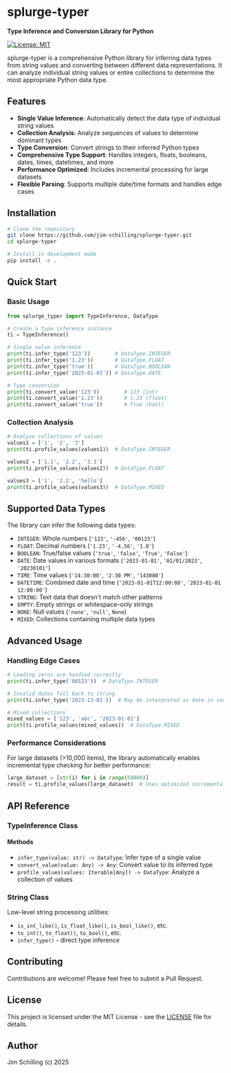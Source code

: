 # splurge-typer

**Type Inference and Conversion Library for Python**

[![License: MIT](https://img.shields.io/badge/License-MIT-yellow.svg)](https://opensource.org/licenses/MIT)

splurge-typer is a comprehensive Python library for inferring data types from string values and converting between different data representations. It can analyze individual string values or entire collections to determine the most appropriate Python data type.

## Features

- **Single Value Inference**: Automatically detect the data type of individual string values
- **Collection Analysis**: Analyze sequences of values to determine dominant types
- **Type Conversion**: Convert strings to their inferred Python types
- **Comprehensive Type Support**: Handles integers, floats, booleans, dates, times, datetimes, and more
- **Performance Optimized**: Includes incremental processing for large datasets
- **Flexible Parsing**: Supports multiple date/time formats and handles edge cases

## Installation

```bash
# Clone the repository
git clone https://github.com/jim-schilling/splurge-typer.git
cd splurge-typer

# Install in development mode
pip install -e .
```

## Quick Start

### Basic Usage

```python
from splurge_typer import TypeInference, DataType

# Create a type inference instance
ti = TypeInference()

# Single value inference
print(ti.infer_type('123'))        # DataType.INTEGER
print(ti.infer_type('1.23'))       # DataType.FLOAT
print(ti.infer_type('true'))       # DataType.BOOLEAN
print(ti.infer_type('2023-01-01')) # DataType.DATE

# Type conversion
print(ti.convert_value('123'))        # 123 (int)
print(ti.convert_value('1.23'))       # 1.23 (float)
print(ti.convert_value('true'))       # True (bool)
```

### Collection Analysis

```python
# Analyze collections of values
values1 = ['1', '2', '3']
print(ti.profile_values(values1))  # DataType.INTEGER

values2 = ['1.1', '2.2', '3.3']
print(ti.profile_values(values2))  # DataType.FLOAT

values3 = ['1', '2.2', 'hello']
print(ti.profile_values(values3))  # DataType.MIXED
```

## Supported Data Types

The library can infer the following data types:

- `INTEGER`: Whole numbers (`'123'`, `'-456'`, `'00123'`)
- `FLOAT`: Decimal numbers (`'1.23'`, `'-4.56'`, `'1.0'`)
- `BOOLEAN`: True/false values (`'true'`, `'false'`, `'True'`, `'False'`)
- `DATE`: Date values in various formats (`'2023-01-01'`, `'01/01/2023'`, `'20230101'`)
- `TIME`: Time values (`'14:30:00'`, `'2:30 PM'`, `'143000'`)
- `DATETIME`: Combined date and time (`'2023-01-01T12:00:00'`, `'2023-01-01 12:00:00'`)
- `STRING`: Text data that doesn't match other patterns
- `EMPTY`: Empty strings or whitespace-only strings
- `NONE`: Null values (`'none'`, `'null'`, `None`)
- `MIXED`: Collections containing multiple data types

## Advanced Usage

### Handling Edge Cases

```python
# Leading zeros are handled correctly
print(ti.infer_type('00123'))  # DataType.INTEGER

# Invalid dates fall back to string
print(ti.infer_type('2023-13-01'))  # May be interpreted as date in some formats

# Mixed collections
mixed_values = ['123', 'abc', '2023-01-01']
print(ti.profile_values(mixed_values))  # DataType.MIXED
```

### Performance Considerations

For large datasets (>10,000 items), the library automatically enables incremental type checking for better performance:

```python
large_dataset = [str(i) for i in range(50000)]
result = ti.profile_values(large_dataset)  # Uses optimized incremental processing
```

## API Reference

### TypeInference Class

#### Methods

- `infer_type(value: str) -> DataType`: Infer type of a single value
- `convert_value(value: Any) -> Any`: Convert value to its inferred type
- `profile_values(values: Iterable[Any]) -> DataType`: Analyze a collection of values

### String Class

Low-level string processing utilities:

- `is_int_like()`, `is_float_like()`, `is_bool_like()`, etc.
- `to_int()`, `to_float()`, `to_bool()`, etc.
- `infer_type()` - direct type inference

## Contributing

Contributions are welcome! Please feel free to submit a Pull Request.

## License

This project is licensed under the MIT License - see the [LICENSE](LICENSE) file for details.

## Author

Jim Schilling (c) 2025
